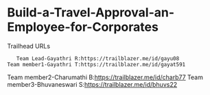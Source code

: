 # Build-a-Travel-Approval-an-Employee-for-Corporates

Trailhead URLs

       Team Lead-Gayathri R:https://trailblazer.me/id/gayu08
    Team member1-Gayathri T:https://trailblazer.me/id/gayat591
  Team member2-Charumathi B:https://trailblazer.me/id/charb77 
Team member3-Bhuvaneswari S:https://trailblazer.me/id/bhuvs22 
